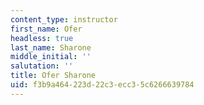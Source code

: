 ```yaml
---
content_type: instructor
first_name: Ofer
headless: true
last_name: Sharone
middle_initial: ''
salutation: ''
title: Ofer Sharone
uid: f3b9a464-223d-22c3-ecc3-5c6266639784
---
```

